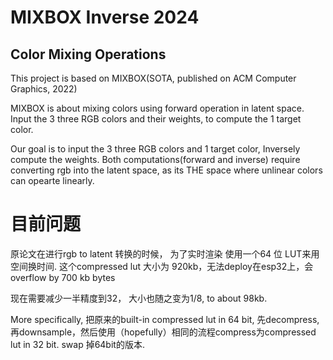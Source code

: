 # MIXBOX Inverse 2024

## Color Mixing Operations

This project is based on MIXBOX(SOTA, published on ACM Computer Graphics, 2022)

MIXBOX  is about mixing colors using forward operation in latent space. Input the 3 three RGB colors and their weights, to compute the 1 target color.

Our goal is to input the 3 three RGB colors and 1 target color, Inversely compute the weights. Both computations(forward and inverse) require converting rgb into the latent space, as its THE space where unlinear colors can opearte linearly.

# 目前问题

原论文在进行rgb to latent 转换的时候， 为了实时渲染 使用一个64 位 LUT来用空间换时间.  这个compressed lut 大小为 920kb，无法deploy在esp32上，会overflow by 700 kb bytes

现在需要减少一半精度到32， 大小也随之变为1/8, to about 98kb.

More specifically, 把原来的built-in compressed lut in 64 bit, 先decompress, 再downsample，然后使用（hopefully）相同的流程compress为compressed lut in 32 bit. swap 掉64bit的版本.
